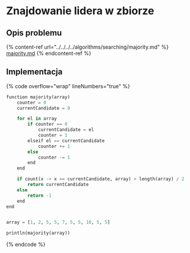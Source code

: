 # Znajdowanie lidera w zbiorze

## Opis problemu

{% content-ref url="../../../../algorithms/searching/majority.md" %}
[majority.md](../../../../algorithms/searching/majority.md)
{% endcontent-ref %}

## Implementacja

{% code overflow="wrap" lineNumbers="true" %}
```python
function majority(array)
    counter = 0
    currentCandidate = 0

    for el in array
        if counter == 0
            currentCandidate = el
            counter = 1
        elseif el == currentCandidate
            counter += 1
        else
            counter -= 1
        end
    end

    if count(x -> x == currentCandidate, array) > length(array) / 2
        return currentCandidate
    else
        return -1
    end
end


array = [1, 2, 5, 5, 7, 5, 5, 10, 5, 5]

println(majority(array))
```
{% endcode %}

